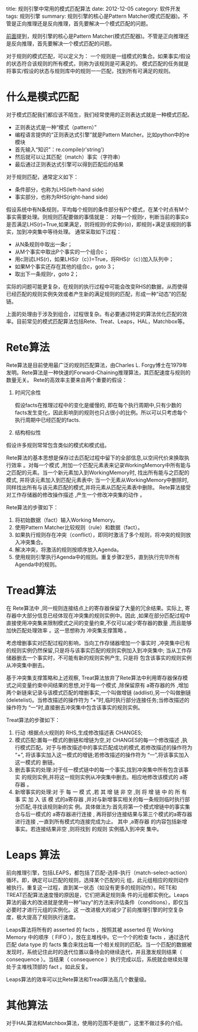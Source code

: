 title: 规则引擎中常用的模式匹配算法
date: 2012-12-05
category: 软件开发
tags: 规则引擎
summary: 规则引擎的核心是Pattern Matcher(模式匹配器)。不管是正向推理还是反向推理，首先要解决一个模式匹配的问题。


[前面](/2012/03/20/rule_engine_1.html)提到，规则引擎的核心是Pattern Matcher(模式匹配器)。不管是正向推理还是反向推理，首先要解决一个模式匹配的问题。

对于规则的模式匹配，可以定义为： 一个规则是一组模式的集合。如果事实/假设的状态符合该规则的所有模式，则称为该规则是可满足的。 模式匹配的任务就是将事实/假设的状态与规则库中的规则一一匹配，找到所有可满足的规则。

# 什么是模式匹配

对于模式匹配我们都应该不陌生，我们经常使用的正则表达式就是一种模式匹配。

- 正则表达式是一种“模式（pattern）”
- 编程语言提供的“正则表达式引擎”就是Pattern Matcher。比如python中的re模块
- 首先输入“知识”：re.compile(r'string')
- 然后就可以让其匹配（match）事实（字符串）
- 最后通过正则表达式引擎可以得到匹配后的结果


对于规则匹配，通常定义如下：

- 条件部分，也称为LHS(left-hand side)
- 事实部分，也称为RHS(right-hand side)


假设系统中有N条规则，平均每个规则的条件部分有P个模式，在某个时点有M个事实需要处理。则规则匹配要做的事情就是： 对每一个规则r，判断当前的事实o是否满足LHS(r)=True,如果满足，则将规则r的实例r(o)，即规则+满足该规则的事实，加到冲突集中等待处理。 通常采取如下过程：

- 从N条规则中取出一条r；
- 从M个事实中取出P个事实的一个组合c；
- 用c测试LHS(r)，如果LHS(r（c）)=True，将RHS(r（c）)加入队列中；
- 如果M个事实还存在其他的组合c，goto 3；
- 取出下一条规则r，goto 2；


实际的问题可能更复杂，在规则的执行过程中可能会改变RHS的数据，从而使得已经匹配的规则实例失效或者产生新的满足规则的匹配，形成一种“动态”的匹配链。


上面的处理由于涉及到组合，过程很复杂。有必要通过特定的算法优化匹配的效率。目前常见的模式匹配算法包括Rete、Treat、Leaps，HAL，Matchbox等。


# Rete算法

Rete算法是目前使用最广泛的规则匹配算法，由Charles L. Forgy博士在1979年发明。Rete算法是一种快速的Forward-Chaining推理算法，其匹配速度与规则的数量无关。 Rete的高效率主要来自两个重要的假设：

1. 时间冗余性

   假设facts在推理过程中的变化是缓慢的, 即在每个执行周期中,只有少数的facts发生变化，因此影响到的规则也只占很小的比例。所以可以只考虑每个执行周期中已经匹配的facts.

2. 结构相似性

  假设许多规则常常包含类似的模式和模式组。


Rete算法的基本思想是保存过去匹配过程中留下的全部信息,以空间代价来换取执行效率 。对每一个模式 ,附加一个匹配元素表来记录WorkingMemory中所有能与之匹配的元素。当一个新元素加入到WorkingMemory时, 找出所有能与之匹配的模式, 并将该元素加入到匹配元素表中; 当一个无素从WorkingMemory中删除时,同样找出所有与该元素匹配的模式,并将元素从匹配元素表中删除。 Rete算法接受对工作存储器的修改操作描述 ,产生一个修改冲突集的动作 。

Rete算法的步骤如下：

1. 将初始数据（fact）输入Working Memory。
2. 使用Pattern Matcher比较规则（rule）和数据（fact）。
3. 如果执行规则存在冲突（conflict），即同时激活了多个规则，将冲突的规则放入冲突集合。
4. 解决冲突，将激活的规则按顺序放入Agenda。
5. 使用规则引擎执行Agenda中的规则。重复步骤2至5，直到执行完毕所有Agenda中的规则。


# Tread算法

在 Rete算法中 ,同一规则连接结点上的寄存器保留了大量的冗余结果。实际上, 寄存器中大部分信息已经体现在冲突集的规则实例中。因此 ,如果在部分匹配过程中直接使用冲突集来限制模式之间的变量约束,不仅可以减少寄存器的数量 ,而且能够加快匹配处理效率 。这一思想称为 冲突集支撑策略 。

考虑增删事实对匹配过程的影响，当向工作存储器增加一个事实时 ,冲突集中已有的规则实例仍然保留,只是将与该事实匹配的规则实例加入到冲突集中; 当从工作存储器删去一个事实时，不可能有新的规则实例产生, 只是将 包含该事实的规则实例从冲突集中删去。

基于冲突集支撑策略和上述观察, Treat算法放弃了Rete算法中利用寄存器保存模式之间变量约束中间结果的思想,对于每一个模式 ,除保留原有 a寄存器的外 ,增加两个新链来记录与该模式匹配的增删事实,一个叫做增链 (addlist),另一个叫做删链 (deletelist)。当修改描述的操作符为 “+”时,临时执行部分连接任务;当修改描述的操作符为 “一”时,直接删去冲突集中包含该事实的规则实例。

Treat算法的步骤如下：

1. 行动 :根据点火规则的 RHS,生成修改描述表 CHANGES;
2. 模式匹配:置每一模式的删链和增链为空,对 CHANGES的每一个修改描述 ,执行模式匹配。对于与修改描述中的事实匹配成功的模式,若修改描述的操作符为 “+”, 将该事实加入这一模式的增链;若修改描述的操作符为 “一”,将该事实加入这一模式的 删链。
3. 删去事实的处理:对于任一模式链中的每一个事实,找到冲突集中所有包含该事实 的规则实例,并将这一规则实例从冲突集中删去。相应地修改该模式的 a寄存器 。
4. 新增事实的处理:对 于 每 一 模 式 ,若 其 增 链 非 空 ,则 将 增 链 中 的 所 有 事 实 加 入 该 模 式的a寄存器 ,并对与新增事实相关的每一条规则临时执行部分匹配,寻找该规则新的实 例。具体做法为:首先将第一个模式增链中的事实集合与后一模式的 a寄存器进行连接 , 再将部分连接结果与第三个模式的a寄存器进行连接 ,一直到所有模式均连接完成为止。 其中 ,a寄存器 的内容包括新增 事实。若连接结果非空 ,则将找到 的规则 实例插入到冲突 集中。


# Leaps 算法

前向推理引擎，包括LEAPS，都包括了匹配-选择-执行（match-select-action）循环。即，确定可以匹配的规则，选择某个匹配的元 组，此元组相应的规则动作被执行。重复这一过程，直到某一状态（如没有更多的规则动作）。RETE和TREAT匹配算法速度慢的原因是，它们把满足规则条 件的元组都实例化。Leaps算法的最大的改进就是使用一种"lazy"的方法来评估条件（conditions），即仅当必要时才进行元组的实例化。这 一改进极大的减少了前向推理引擎的时空复杂度，极大提高了规则执行速度。

Leaps算法将所有的 asserted 的 facts ，按照其被 asserted 在 Working Memory 中的顺序（ FIFO ），放在主堆栈中。它一个个的检查 facts ，通过迭代匹配 data type 的 facts 集合来找出每一个相关规则的匹配。当一个匹配的数据被发现时，系统记住此时的迭代位置以备待会的继续迭代，并且激发规则结果（ consequence ）。当结果（ consequence ）执行完成以后，系统就会继续处理处于主堆栈顶部的 fact 。如此反复。

Leaps算法的效率可以比Rete算法和Tread算法高几个数量级。

# 其他算法

对于HAL算法和Matchbox算法，使用的范围不是很广，这里不做过多的介绍。
